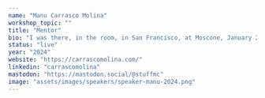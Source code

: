 ```yaml
---
name: "Manu Carrasco Molina"
workshop_topic: ""
title: "Mentor"
bio: "I was there, in the room, in San Francisco, at Moscone, January 2007, when Steve said “Are you getting it?”. That moment sparked my career as an iOS developer, starting with the SDK a year later. I’ve since experienced every major Apple release: the iPad, various iPhone and iPad models, Apple TV, and Apple Watch. Vision Pro and visionOS have been as revolutionary for me as the iPhone and iOS. I've been deeply involved with this new platform since its keynote and even more so since the SDK release and my visit to Apple in Munich. I ordered Vision Pro the day it was available and will bring it to Texel — the revolution has begun."
status: "live"
year: "2024"
website: "https://carrascomolina.com/"
linkedin: "carrascomolina"
mastodon: "https://mastodon.social/@stuffmc"
image: "assets/images/speakers/speaker-manu-2024.png"
---
```

